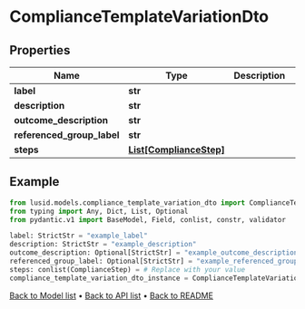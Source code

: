 # ComplianceTemplateVariationDto

## Properties
Name | Type | Description | Notes
------------ | ------------- | ------------- | -------------
**label** | **str** |  | 
**description** | **str** |  | 
**outcome_description** | **str** |  | [optional] 
**referenced_group_label** | **str** |  | [optional] 
**steps** | [**List[ComplianceStep]**](ComplianceStep.md) |  | 
## Example

```python
from lusid.models.compliance_template_variation_dto import ComplianceTemplateVariationDto
from typing import Any, Dict, List, Optional
from pydantic.v1 import BaseModel, Field, conlist, constr, validator

label: StrictStr = "example_label"
description: StrictStr = "example_description"
outcome_description: Optional[StrictStr] = "example_outcome_description"
referenced_group_label: Optional[StrictStr] = "example_referenced_group_label"
steps: conlist(ComplianceStep) = # Replace with your value
compliance_template_variation_dto_instance = ComplianceTemplateVariationDto(label=label, description=description, outcome_description=outcome_description, referenced_group_label=referenced_group_label, steps=steps)

```

[Back to Model list](../README.md#documentation-for-models) &#8226; [Back to API list](../README.md#documentation-for-api-endpoints) &#8226; [Back to README](../README.md)

